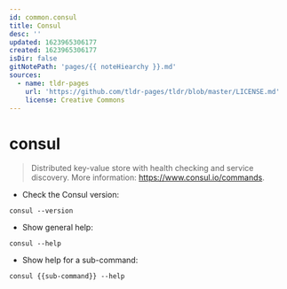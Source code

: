 ```yaml
---
id: common.consul
title: Consul
desc: ''
updated: 1623965306177
created: 1623965306177
isDir: false
gitNotePath: 'pages/{{ noteHiearchy }}.md'
sources:
  - name: tldr-pages
    url: 'https://github.com/tldr-pages/tldr/blob/master/LICENSE.md'
    license: Creative Commons
---
```

# consul

> Distributed key-value store with health checking and service discovery.
> More information: <https://www.consul.io/commands>.

- Check the Consul version:

`consul --version`

- Show general help:

`consul --help`

- Show help for a sub-command:

`consul {{sub-command}} --help`

